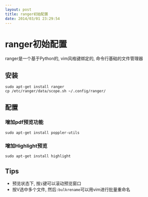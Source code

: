 ```yaml
---
layout: post
title: ranger初始配置
date: 2014/03/01 23:29:54
---
```


# ranger初始配置

ranger是一个基于Python的, vim风格键绑定的, 命令行基础的文件管理器

## 安装
    
    
    sudo apt-get install ranger
    cp /etc/ranger/data/scope.sh ~/.config/ranger/
    

## 配置

### 增加pdf预览功能
    
    
    sudo apt-get install poppler-utils
    

### 增加Highlight预览
    
    
    sudo apt-get install highlight
    

## Tips

  * 预览状态下, 按`i`键可以滚动预览窗口
  * 按V选中多个文件, 然后`:bulkrename`可以用vim进行批量重命名
